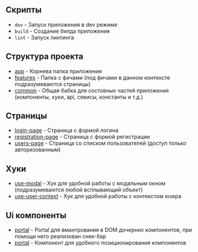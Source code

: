 ## Скрипты

- `dev` - Запуск приложения в dev режиме
- `build` - Создание билда приложения
- `lint` - Запуск линтинга

## Структура проекта

- [app](./src/app) - Корнева папка приложения
- [features](./src/features) - Папка с фичами (под фичами в данном контексте подразумеваются страницы)
- [common](./src/common) - Общая бабка для состовных частей приложения (компоненты, хуки, api, севисы, константы и т.д.)

## Страницы

- [login-page](./src/features/login-page) - Страница с формой логина
- [registration-page](./src/features/registration-page) - Страница с формой регистрации
- [users-page](./src/features/users-page) - Страница со списком пользователей (доступ только авторизованным)

## Хуки

- [use-modal](./src/common/hooks/use-modal.tsx) - Хук для удобной работы с модальным окном (подразумеваются любой
  всплывающий объект)
- [use-user-context](./src/common/hooks/use-user-context.ts) - Хук для удобной работы с контекстом юзера

## Ui компоненты

- [portal](./src/common/ui/portal) - Portal для вмантрования в DOM дочерних компонентов, при помощи него реализован
  снек-бар
- [portal](./src/common/ui/stack) - Компонент для удобного позиционирования компонентов
